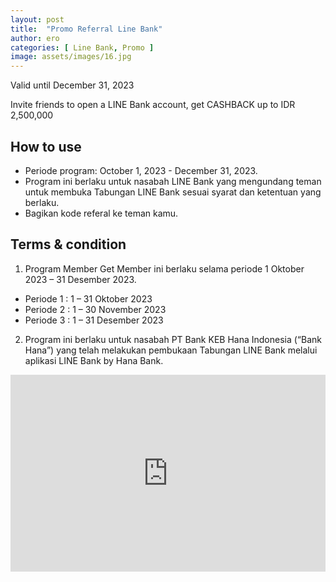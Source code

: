 ```yaml
---
layout: post
title:  "Promo Referral Line Bank"
author: ero
categories: [ Line Bank, Promo ]
image: assets/images/16.jpg
---
```

Valid until December 31, 2023

Invite friends to open a LINE Bank account, get CASHBACK up to IDR 2,500,000


## How to use


+ Periode program: October 1, 2023 - December 31, 2023.
+ Program ini berlaku untuk nasabah LINE Bank yang mengundang teman untuk membuka Tabungan LINE Bank sesuai syarat dan ketentuan yang berlaku.
+ Bagikan kode referal ke teman kamu.


## Terms & condition
1. Program Member Get Member ini berlaku selama periode 1 Oktober 2023 – 31 Desember 2023.

+ Periode 1 : 1 – 31 Oktober 2023
+ Periode 2 : 1 – 30 November 2023
+ Periode 3 : 1 – 31 Desember 2023

2. Program ini berlaku untuk nasabah PT Bank KEB Hana Indonesia (“Bank Hana”) yang telah melakukan pembukaan Tabungan LINE Bank melalui aplikasi LINE Bank by Hana Bank.


<p><iframe style="width:100%;" height="315" src="https://www.youtube.com/embed/Cniqsc9QfDo?rel=0&amp;showinfo=0" frameborder="0" allowfullscreen></iframe></p>

